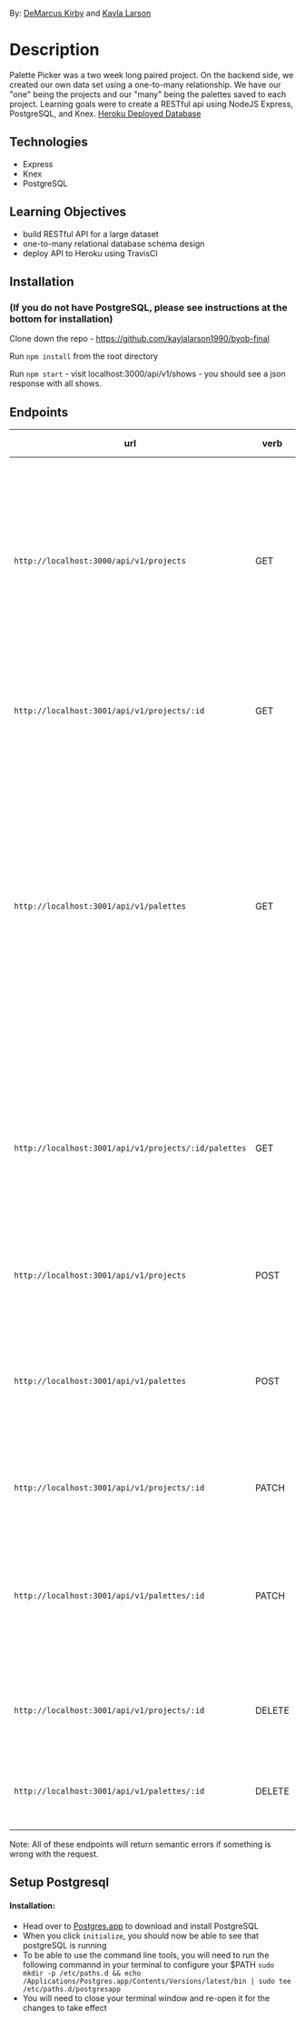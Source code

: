 By: [DeMarcus Kirby](https://github.com/KirbyDD) and [Kayla Larson](https://github.com/kaylalarson1990)

# Description

Palette Picker was a two week long paired project. On the backend side, we created our own data set using a one-to-many relationship. We have our "one" being the projects and our "many" being the palettes saved to each project. Learning goals were to create a RESTful api using NodeJS Express, PostgreSQL, and Knex. [Heroku Deployed Database](https://palette-picker-dk.herokuapp.com/)

## Technologies

- Express
- Knex
- PostgreSQL

## Learning Objectives

- build RESTful API for a large dataset
- one-to-many relational database schema design
- deploy API to Heroku using TravisCI

## Installation
### (If you do not have PostgreSQL, please see instructions at the bottom for installation)
Clone down the repo - https://github.com/kaylalarson1990/byob-final

Run ```npm install``` from the root directory

Run ```npm start``` - visit localhost:3000/api/v1/shows - you should see a json response with all shows.

## Endpoints

| url | verb | options | sample response |
| ----|------|---------|---------------- |
| `http://localhost:3000/api/v1/projects` | GET | not needed | Array of all projects: `[{ id: 12, project_name: 'Living Room Colors', palettes: [{}] }, { id: 13, project_name: 'Master Bedroom Colors', palettes: [{}] }, { id: 14, project_name: 'Guest Bedroom Colors', palettes: [{}] }]` |
| `http://localhost:3001/api/v1/projects/:id` | GET | not needed | Array of one specific project: `[{ id: 12, project_name: 'Living Room Colors', palettes: [{}] }]` |
| `http://localhost:3001/api/v1/palettes` | GET | not needed | Array of all palettes: `[{ id: 12, palette_name: 'Inviting colors', c1: 'Blue', c2: 'Purple', c3: 'White', c4: 'Teal', c5: 'Light Yellow', proj_name: 'Living Room Colors', project_id: 12 }, { id: 13, palette_name: 'Cool colors', c1: 'Blue', c2: 'Grey', c3: 'White', c4: 'Teal', c5: 'Light Grey', proj_name: 'Master bedroom Colors', project_id: 13 }]` |
| `http://localhost:3001/api/v1/projects/:id/palettes` | GET | not needed | Array of palettes for one specific project: `[{ id: 12, palette_name: 'Inviting colors', c1: 'Blue', c2: 'Purple', c3: 'White', c4: 'Teal', c5: 'Light Yellow', proj_name: 'Living Room Colors', project_id: 12 }]` |
| `http://localhost:3001/api/v1/projects` | POST | `{ project_name: <String>, palettes: <String> }` | New project: `{ id: 15, project_name: 'Bathroom Colors', palettes: [{}] }` |
| `http://localhost:3001/api/v1/palettes` | POST | `{ palette_name: <String>, c1: <String>, c2: <String>, c3: <String>, c4: <String>, c5: <String>, proj_name: <String>, project_id: <Integer> }` | New palette: `{ id: 15, palette_name: 'Dark Colors', c1: 'Black', c2: 'Navy Blue', c3: 'Grey', c4: 'Maroon', c5: 'White', proj_name: 'Bathroom Colors', project_id: 15 }` |
| `http://localhost:3001/api/v1/projects/:id` | PATCH | not needed | Update project: `{ project_name: 'Bathroom Colors', palettes: [{}] }` |
| `http://localhost:3001/api/v1/palettes/:id` | PATCH | not needed | Update palette: `{ palette_name: 'Dark Colors', c1: 'Black', c2: 'Navy Blue', c3: 'Grey', c4: 'Maroon', c5: 'White', proj_name: 'Bathroom Colors', project_id: 15 }` |
| `http://localhost:3001/api/v1/projects/:id` | DELETE | not needed | `{ success: 'You have successfully deleted the projects and palettes associated with the id of 1' }` |
| `http://localhost:3001/api/v1/palettes/:id` | DELETE | not needed | `success: 'You have successfully deleted the palette associated with the id of 1' }` |


Note: All of these endpoints will return semantic errors if something is wrong with the request.


## Setup Postgresql

#### Installation:
* Head over to [Postgres.app](http://postgresapp.com/) to download and install PostgreSQL
* When you click `initialize`, you should now be able to see that postgreSQL is running
* To be able to use the command line tools, you will need to run the following commannd in your terminal to configure your $PATH `sudo mkdir -p /etc/paths.d && echo /Applications/Postgres.app/Contents/Versions/latest/bin | sudo tee /etc/paths.d/postgresapp`
* You will need to close your terminal window and re-open it for the changes to take effect

